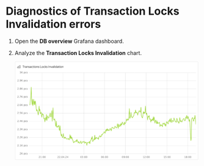 # Diagnostics of Transaction Locks Invalidation errors

1. Open the **DB overview** Grafana dashboard.

1. Analyze the **Transaction Locks Invalidation** chart.

    ![](../_assets/transactions-locks-invalidation.png)

